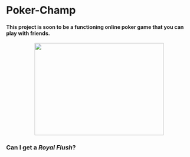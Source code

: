 <p align="center">
     <h1>Poker-Champ</h1>
</p>
<h4>This project is soon to be a functioning online poker game that you can play with friends.</h4>
<p align="center">
     <img src="https://openclipart.org/image/800px/304391"
          width="350"
          height="250">
</p>
<p align="center">
     <h3>Can I get a <em>Royal Flush</em>?</h3>
</p>

